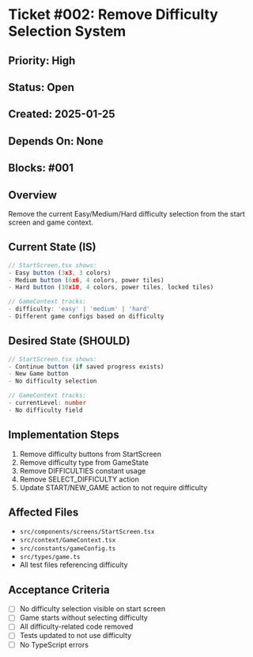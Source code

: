 # Ticket #002: Remove Difficulty Selection System

## Priority: High
## Status: Open
## Created: 2025-01-25
## Depends On: None
## Blocks: #001

## Overview
Remove the current Easy/Medium/Hard difficulty selection from the start screen and game context.

## Current State (IS)
```typescript
// StartScreen.tsx shows:
- Easy button (3x3, 3 colors)
- Medium button (6x6, 4 colors, power tiles)
- Hard button (10x10, 4 colors, power tiles, locked tiles)

// GameContext tracks:
- difficulty: 'easy' | 'medium' | 'hard'
- Different game configs based on difficulty
```

## Desired State (SHOULD)
```typescript
// StartScreen.tsx shows:
- Continue button (if saved progress exists)
- New Game button
- No difficulty selection

// GameContext tracks:
- currentLevel: number
- No difficulty field
```

## Implementation Steps
1. Remove difficulty buttons from StartScreen
2. Remove difficulty type from GameState
3. Remove DIFFICULTIES constant usage
4. Remove SELECT_DIFFICULTY action
5. Update START/NEW_GAME action to not require difficulty

## Affected Files
- `src/components/screens/StartScreen.tsx`
- `src/context/GameContext.tsx`
- `src/constants/gameConfig.ts`
- `src/types/game.ts`
- All test files referencing difficulty

## Acceptance Criteria
- [ ] No difficulty selection visible on start screen
- [ ] Game starts without selecting difficulty
- [ ] All difficulty-related code removed
- [ ] Tests updated to not use difficulty
- [ ] No TypeScript errors